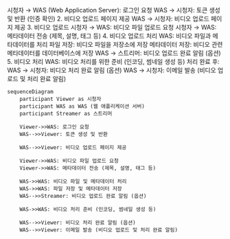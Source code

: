 시청자 → WAS (Web Application Server): 로그인 요청
WAS → 시청자: 토큰 생성 및 반환 (인증 확인)
2. 비디오 업로드 페이지 제공
WAS → 시청자: 비디오 업로드 페이지 제공
3. 비디오 업로드
시청자 → WAS: 비디오 파일 업로드 요청
시청자 → WAS: 메타데이터 전송 (제목, 설명, 태그 등)
4. 비디오 업로드 처리
WAS: 비디오 파일과 메타데이터를 처리
파일 저장: 비디오 파일을 저장소에 저장
메타데이터 저장: 비디오 관련 메타데이터를 데이터베이스에 저장
WAS → 스트리머: 비디오 업로드 완료 알림 (옵션)
5. 비디오 처리
WAS: 비디오 처리를 위한 준비 (인코딩, 썸네일 생성 등)
처리 완료 후:
WAS → 시청자: 비디오 처리 완료 알림 (옵션)
WAS → 시청자: 이메일 발송 (비디오 업로드 및 처리 완료 알림)

```
sequenceDiagram
    participant Viewer as 시청자
    participant WAS as WAS (웹 애플리케이션 서버)
    participant Streamer as 스트리머

    Viewer->>WAS: 로그인 요청
    WAS-->>Viewer: 토큰 생성 및 반환

    WAS-->>Viewer: 비디오 업로드 페이지 제공

    Viewer->>WAS: 비디오 파일 업로드 요청
    Viewer->>WAS: 메타데이터 전송 (제목, 설명, 태그 등)

    WAS->>WAS: 비디오 파일 및 메타데이터 처리
    WAS->>WAS: 파일 저장 및 메타데이터 저장
    WAS-->>Streamer: 비디오 업로드 완료 알림 (옵션)

    WAS->>WAS: 비디오 처리 준비 (인코딩, 썸네일 생성 등)

    WAS-->>Viewer: 비디오 처리 완료 알림 (옵션)
    WAS-->>Viewer: 이메일 발송 (비디오 업로드 및 처리 완료 알림)
```
